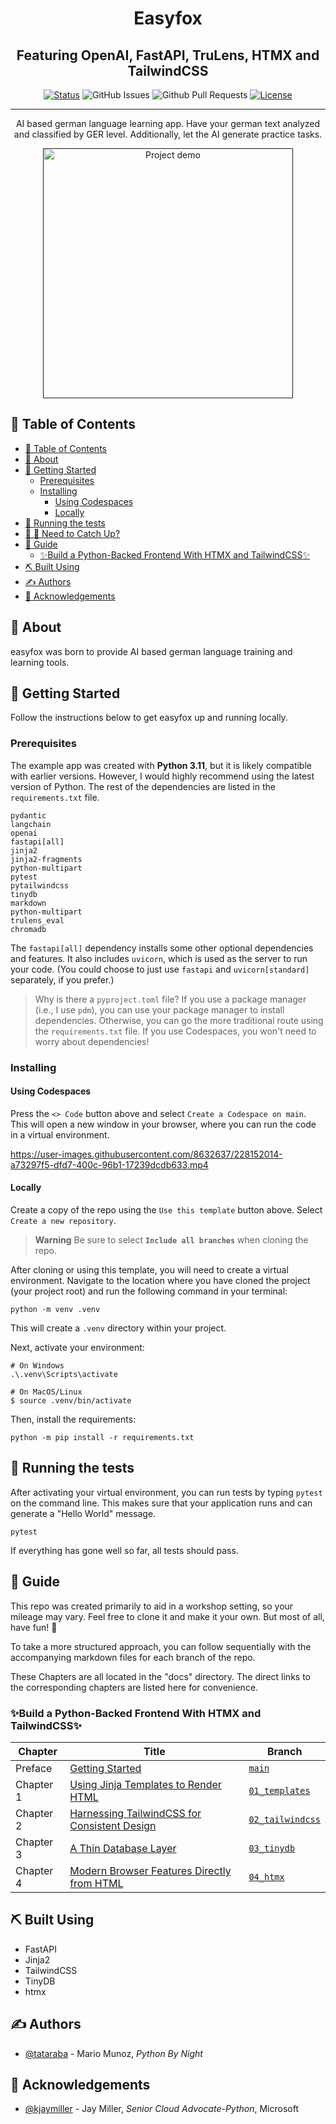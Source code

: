 <h1 align="center">Easyfox</h1>
<h2 align="center">Featuring OpenAI, FastAPI, TruLens, HTMX and TailwindCSS</h2>

<div align="center">

[![Status](https://img.shields.io/badge/status-active-success.svg)]()
![GitHub Issues](https://img.shields.io/github/issues/megahash-io/easyfox)
![Github Pull Requests](https://img.shields.io/github/issues-pr/megahash-io/easyfox)
[![License](https://img.shields.io/badge/license-MIT-blue.svg)](/LICENSE)

</div>

---

<p align="center"> AI based german language learning app. Have your german text analyzed and classified by GER level. Additionally, let the AI generate practice tasks.
    <br>
</p>
<p align="center">
  <a href="" rel="noopener">
 <img width=400px height=400px src="https://github.com/tataraba/simplesite/blob/main/assets/simple-site-demo.gif" alt="Project demo"></a>
</p>

## 📝 Table of Contents

- [📝 Table of Contents](#-table-of-contents)
- [🧐 About ](#-about-)
- [🏁 Getting Started ](#-getting-started-)
  - [Prerequisites](#prerequisites)
  - [Installing](#installing)
    - [Using Codespaces](#using-codespaces)
    - [Locally](#locally)
- [🔧 Running the tests ](#-running-the-tests-)
- [🚗 💨 Need to Catch Up?](#--need-to-catch-up)
- [🎈 Guide ](#-guide-)
  - [:sparkles:Build a Python-Backed Frontend With HTMX and TailwindCSS:sparkles:](#sparklesbuild-a-python-backed-frontend-with-htmx-and-tailwindcsssparkles)
- [⛏️ Built Using ](#️-built-using-)
- [✍️ Authors ](#️-authors-)
- [🎉 Acknowledgements ](#-acknowledgements-)

## 🧐 About <a name = "about"></a>

easyfox was born to provide AI based german language training and learning tools.

## 🏁 Getting Started <a name = "getting_started"></a>

Follow the instructions below to get easyfox up and running locally.

### Prerequisites

The example app was created with **Python 3.11**, but it is likely compatible with earlier versions. However, I would highly recommend using the latest version of Python. The rest of the dependencies are listed in the `requirements.txt` file.

```
pydantic
langchain
openai
fastapi[all]
jinja2
jinja2-fragments
python-multipart
pytest
pytailwindcss
tinydb
markdown
python-multipart
trulens_eval 
chromadb
```

The `fastapi[all]` dependency installs some other optional dependencies and features. It also includes `uvicorn`, which is used as the server to run your code. (You could choose to just use `fastapi` and `uvicorn[standard]` separately, if you prefer.)

> Why is there a `pyproject.toml` file? If you use a package manager (i.e., I use `pdm`), you can use your package manager to install dependencies. Otherwise, you can go the more traditional route using the `requirements.txt` file. If you use Codespaces, you won't need to worry about dependencies!

### Installing

#### Using Codespaces
Press the `<> Code` button above and select `Create a Codespace on main`. This will open a new window in your browser, where you can run the code in a virtual environment.

https://user-images.githubusercontent.com/8632637/228152014-a73297f5-dfd7-400c-96b1-17239dcdb633.mp4

#### Locally
Create a copy of the repo using the `Use this template` button above. Select `Create a new repository`.

> **Warning**
> Be sure to select **`Include all branches`** when cloning the repo.

After cloning or using this template, you will need to create a virtual environment. Navigate to the location where you have cloned the project (your project root) and run the following command in your terminal:

```
python -m venv .venv
```

This will create a `.venv` directory within your project.

Next, activate your environment:

```
# On Windows
.\.venv\Scripts\activate

# On MacOS/Linux
$ source .venv/bin/activate
```

Then, install the requirements:

```
python -m pip install -r requirements.txt
```

## 🔧 Running the tests <a name = "tests"></a>

After activating your virtual environment, you can run tests by typing `pytest` on the command line. This makes sure that your application runs and can generate a "Hello World" message.

```
pytest
```

If everything has gone well so far, all tests should pass.


## 🎈 Guide <a name="guide"></a>

This repo was created primarily to aid in a workshop setting, so your mileage may vary. Feel free to clone it and make it your own. But most of all, have fun! 🥳

To take a more structured approach, you can follow sequentially with the accompanying markdown files for each branch of the repo.

These Chapters are all located in the "docs" directory. The direct links to the corresponding chapters are listed here for convenience.

### :sparkles:Build a Python-Backed Frontend With HTMX and TailwindCSS:sparkles:

| Chapter | Title | Branch
| --- | --- | --- |
| Preface | [Getting Started](https://github.com/tataraba/simplesite/blob/main/docs/00_Preface.md) | [`main`](https://github.com/tataraba/simplesite) |
| Chapter 1 | [Using Jinja Templates to Render HTML](https://github.com/tataraba/simplesite/blob/main/docs/01_Chapter_1.md) | [`01_templates`](https://github.com/tataraba/simplesite/tree/01_templates) |
| Chapter 2 | [Harnessing TailwindCSS for Consistent Design](https://github.com/tataraba/simplesite/blob/main/docs/02_Chapter_2.md) | [`02_tailwindcss`](https://github.com/tataraba/simplesite/tree/02_tailwindcss) |
| Chapter 3 | [A Thin Database Layer](https://github.com/tataraba/simplesite/blob/main/docs/03_Chapter_3.md) | [`03_tinydb`](https://github.com/tataraba/simplesite/tree/03_tinydb) |
| Chapter 4 | [Modern Browser Features Directly from HTML](https://github.com/tataraba/simplesite/blob/main/docs/04_Chapter_4.md) | [`04_htmx`](https://github.com/tataraba/simplesite/tree/04_htmx)  |

## ⛏️ Built Using <a name = "built_using"></a>

- FastAPI
- Jinja2
- TailwindCSS
- TinyDB
- htmx

## ✍️ Authors <a name = "authors"></a>

- [@tataraba](https://github.com/tataraba) - Mario Munoz, _Python By Night_

## 🎉 Acknowledgements <a name = "acknowledgement"></a>

- [@kjaymiller](https://github.com/kjaymiller) - Jay Miller, _Senior Cloud Advocate-Python_, Microsoft
